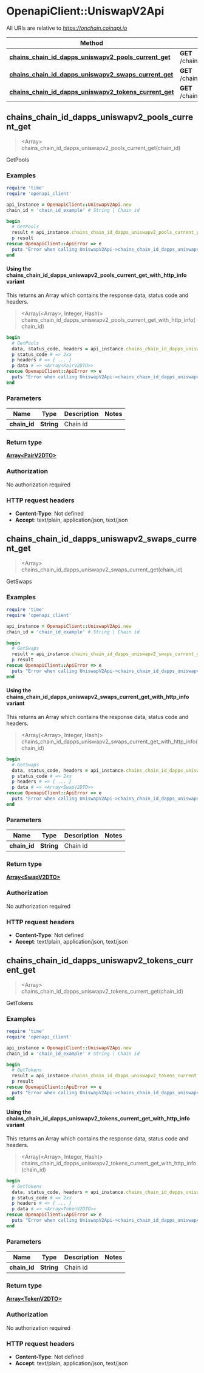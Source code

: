 # OpenapiClient::UniswapV2Api

All URIs are relative to *https://onchain.coinapi.io*

| Method | HTTP request | Description |
| ------ | ------------ | ----------- |
| [**chains_chain_id_dapps_uniswapv2_pools_current_get**](UniswapV2Api.md#chains_chain_id_dapps_uniswapv2_pools_current_get) | **GET** /chains/{chain_id}/dapps/uniswapv2/pools/current | GetPools |
| [**chains_chain_id_dapps_uniswapv2_swaps_current_get**](UniswapV2Api.md#chains_chain_id_dapps_uniswapv2_swaps_current_get) | **GET** /chains/{chain_id}/dapps/uniswapv2/swaps/current | GetSwaps |
| [**chains_chain_id_dapps_uniswapv2_tokens_current_get**](UniswapV2Api.md#chains_chain_id_dapps_uniswapv2_tokens_current_get) | **GET** /chains/{chain_id}/dapps/uniswapv2/tokens/current | GetTokens |


## chains_chain_id_dapps_uniswapv2_pools_current_get

> <Array<PairV2DTO>> chains_chain_id_dapps_uniswapv2_pools_current_get(chain_id)

GetPools

### Examples

```ruby
require 'time'
require 'openapi_client'

api_instance = OpenapiClient::UniswapV2Api.new
chain_id = 'chain_id_example' # String | Chain id

begin
  # GetPools
  result = api_instance.chains_chain_id_dapps_uniswapv2_pools_current_get(chain_id)
  p result
rescue OpenapiClient::ApiError => e
  puts "Error when calling UniswapV2Api->chains_chain_id_dapps_uniswapv2_pools_current_get: #{e}"
end
```

#### Using the chains_chain_id_dapps_uniswapv2_pools_current_get_with_http_info variant

This returns an Array which contains the response data, status code and headers.

> <Array(<Array<PairV2DTO>>, Integer, Hash)> chains_chain_id_dapps_uniswapv2_pools_current_get_with_http_info(chain_id)

```ruby
begin
  # GetPools
  data, status_code, headers = api_instance.chains_chain_id_dapps_uniswapv2_pools_current_get_with_http_info(chain_id)
  p status_code # => 2xx
  p headers # => { ... }
  p data # => <Array<PairV2DTO>>
rescue OpenapiClient::ApiError => e
  puts "Error when calling UniswapV2Api->chains_chain_id_dapps_uniswapv2_pools_current_get_with_http_info: #{e}"
end
```

### Parameters

| Name | Type | Description | Notes |
| ---- | ---- | ----------- | ----- |
| **chain_id** | **String** | Chain id |  |

### Return type

[**Array&lt;PairV2DTO&gt;**](PairV2DTO.md)

### Authorization

No authorization required

### HTTP request headers

- **Content-Type**: Not defined
- **Accept**: text/plain, application/json, text/json


## chains_chain_id_dapps_uniswapv2_swaps_current_get

> <Array<SwapV2DTO>> chains_chain_id_dapps_uniswapv2_swaps_current_get(chain_id)

GetSwaps

### Examples

```ruby
require 'time'
require 'openapi_client'

api_instance = OpenapiClient::UniswapV2Api.new
chain_id = 'chain_id_example' # String | Chain id

begin
  # GetSwaps
  result = api_instance.chains_chain_id_dapps_uniswapv2_swaps_current_get(chain_id)
  p result
rescue OpenapiClient::ApiError => e
  puts "Error when calling UniswapV2Api->chains_chain_id_dapps_uniswapv2_swaps_current_get: #{e}"
end
```

#### Using the chains_chain_id_dapps_uniswapv2_swaps_current_get_with_http_info variant

This returns an Array which contains the response data, status code and headers.

> <Array(<Array<SwapV2DTO>>, Integer, Hash)> chains_chain_id_dapps_uniswapv2_swaps_current_get_with_http_info(chain_id)

```ruby
begin
  # GetSwaps
  data, status_code, headers = api_instance.chains_chain_id_dapps_uniswapv2_swaps_current_get_with_http_info(chain_id)
  p status_code # => 2xx
  p headers # => { ... }
  p data # => <Array<SwapV2DTO>>
rescue OpenapiClient::ApiError => e
  puts "Error when calling UniswapV2Api->chains_chain_id_dapps_uniswapv2_swaps_current_get_with_http_info: #{e}"
end
```

### Parameters

| Name | Type | Description | Notes |
| ---- | ---- | ----------- | ----- |
| **chain_id** | **String** | Chain id |  |

### Return type

[**Array&lt;SwapV2DTO&gt;**](SwapV2DTO.md)

### Authorization

No authorization required

### HTTP request headers

- **Content-Type**: Not defined
- **Accept**: text/plain, application/json, text/json


## chains_chain_id_dapps_uniswapv2_tokens_current_get

> <Array<TokenV2DTO>> chains_chain_id_dapps_uniswapv2_tokens_current_get(chain_id)

GetTokens

### Examples

```ruby
require 'time'
require 'openapi_client'

api_instance = OpenapiClient::UniswapV2Api.new
chain_id = 'chain_id_example' # String | Chain id

begin
  # GetTokens
  result = api_instance.chains_chain_id_dapps_uniswapv2_tokens_current_get(chain_id)
  p result
rescue OpenapiClient::ApiError => e
  puts "Error when calling UniswapV2Api->chains_chain_id_dapps_uniswapv2_tokens_current_get: #{e}"
end
```

#### Using the chains_chain_id_dapps_uniswapv2_tokens_current_get_with_http_info variant

This returns an Array which contains the response data, status code and headers.

> <Array(<Array<TokenV2DTO>>, Integer, Hash)> chains_chain_id_dapps_uniswapv2_tokens_current_get_with_http_info(chain_id)

```ruby
begin
  # GetTokens
  data, status_code, headers = api_instance.chains_chain_id_dapps_uniswapv2_tokens_current_get_with_http_info(chain_id)
  p status_code # => 2xx
  p headers # => { ... }
  p data # => <Array<TokenV2DTO>>
rescue OpenapiClient::ApiError => e
  puts "Error when calling UniswapV2Api->chains_chain_id_dapps_uniswapv2_tokens_current_get_with_http_info: #{e}"
end
```

### Parameters

| Name | Type | Description | Notes |
| ---- | ---- | ----------- | ----- |
| **chain_id** | **String** | Chain id |  |

### Return type

[**Array&lt;TokenV2DTO&gt;**](TokenV2DTO.md)

### Authorization

No authorization required

### HTTP request headers

- **Content-Type**: Not defined
- **Accept**: text/plain, application/json, text/json

